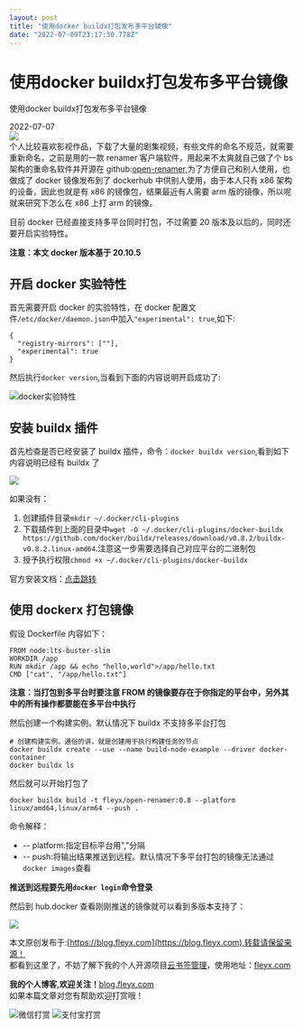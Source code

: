 ```yaml
---
layout: post
title: "使用docker buildx打包发布多平台镜像"
date: "2022-07-09T23:17:30.778Z"
---
```

使用docker buildx打包发布多平台镜像
========================

使用docker buildx打包发布多平台镜像

2022-07-07  
![](https://qiniupic.fleyx.com/blog/202207072202846.png)  
个人比较喜欢影视作品，下载了大量的剧集视频，有些文件的命名不规范，就需要重新命名，之前是用的一款 renamer 客户端软件，用起来不太爽就自己做了个 bs 架构的重命名软件并开源在 github:[open-renamer](https://github.com/FleyX/open-renamer),为了方便自己和别人使用，也做成了 docker 镜像发布到了 dockerhub 中供别人使用，由于本人只有 x86 架构的设备，因此也就是有 x86 的镜像包，结果最近有人需要 arm 版的镜像，所以呢就来研究下怎么在 x86 上打 arm 的镜像。

目前 docker 已经直接支持多平台同时打包，不过需要 20 版本及以后的，同时还要开启实验特性。

**注意：本文 docker 版本基于 20.10.5**

开启 docker 实验特性
--------------

首先需要开启 docker 的实验特性，在 docker 配置文件`/etc/docker/daemon.json`中加入`"experimental": true`,如下:

    {
      "registry-mirrors": [""],
      "experimental": true
    }
    

然后执行`docker version`,当看到下面的内容说明开启成功了:

![docker实验特性](https://qiniupic.fleyx.com/blog/202207072216592.png)

安装 buildx 插件
------------

首先检查是否已经安装了 buildx 插件，命令：`docker buildx version`,看到如下内容说明已经有 buildx 了

![](https://qiniupic.fleyx.com/blog/202207072226764.png)

如果没有：

1.  创建插件目录`mkdir ~/.docker/cli-plugins`
2.  下载插件到上面的目录中`wget -O ~/.docker/cli-plugins/docker-buildx https://github.com/docker/buildx/releases/download/v0.8.2/buildx-v0.8.2.linux-amd64`.注意这一步需要选择自己对应平台的二进制包
3.  授予执行权限`chmod +x ~/.docker/cli-plugins/docker-buildx`

官方安装文档：[点击跳转](https://github.com/docker/buildx/#installing)

使用 dockerx 打包镜像
---------------

假设 Dockerfile 内容如下：

    FROM node:lts-buster-slim
    WORKDIR /app
    RUN mkdir /app && echo "hello,world">/app/hello.txt
    CMD ["cat", "/app/hello.txt"]
    

**注意：当打包到多平台时要注意 FROM 的镜像要存在于你指定的平台中，另外其中的所有操作都要能在多平台中执行**

然后创建一个构建实例。默认情况下 buildx 不支持多平台打包

    # 创建构建实例。通俗的讲，就是创建用于执行构建任务的节点
    docker buildx create --use --name build-node-example --driver docker-container
    docker buildx ls
    

然后就可以开始打包了

    docker buildx build -t fleyx/open-renamer:0.8 --platform linux/amd64,linux/arm64 --push .
    

命令解释：

*   \-- platform:指定目标平台用","分隔
*   \-- push:将输出结果推送到远程。默认情况下多平台打包的镜像无法通过`docker images`查看

**推送到远程要先用`docker login`命令登录**

然后到 hub.docker 查看刚刚推送的镜像就可以看到多版本支持了：

![](https://qiniupic.fleyx.com/blog/202207072308123.png)

本文原创发布于:[https://blog.fleyx.com](https://blog.fleyx.com),转载请保留来源！  
都看到这里了，不妨了解下我的个人开源项目[云书签管理](https://github.com/FleyX/bookmark)，使用地址：[fleyx.com](https://fleyx.com)

**我的个人博客,欢迎关注！**[blog.fleyx.com](https://blog.fleyx.com)  
如果本篇文章对您有帮助欢迎打赏哦！

![微信打赏](https://files.cnblogs.com/files/wuyoucao/weixin.ico) ![支付宝打赏](https://files.cnblogs.com/files/wuyoucao/alipay.ico)